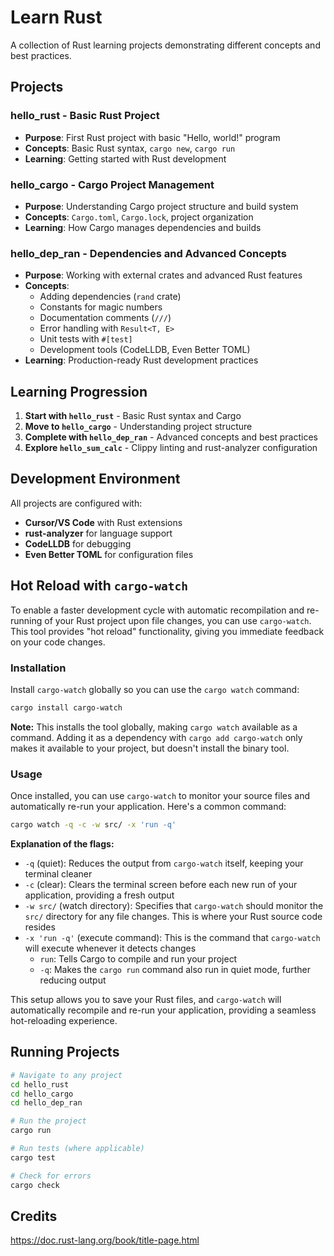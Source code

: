 # Learn Rust

A collection of Rust learning projects demonstrating different concepts and best practices.

## Projects

### **hello_rust** - Basic Rust Project
- **Purpose**: First Rust project with basic "Hello, world!" program
- **Concepts**: Basic Rust syntax, `cargo new`, `cargo run`
- **Learning**: Getting started with Rust development

### **hello_cargo** - Cargo Project Management
- **Purpose**: Understanding Cargo project structure and build system
- **Concepts**: `Cargo.toml`, `Cargo.lock`, project organization
- **Learning**: How Cargo manages dependencies and builds

### **hello_dep_ran** - Dependencies and Advanced Concepts
- **Purpose**: Working with external crates and advanced Rust features
- **Concepts**: 
  - Adding dependencies (`rand` crate)
  - Constants for magic numbers
  - Documentation comments (`///`)
  - Error handling with `Result<T, E>`
  - Unit tests with `#[test]`
  - Development tools (CodeLLDB, Even Better TOML)
- **Learning**: Production-ready Rust development practices



## Learning Progression

1. **Start with `hello_rust`** - Basic Rust syntax and Cargo
2. **Move to `hello_cargo`** - Understanding project structure
3. **Complete with `hello_dep_ran`** - Advanced concepts and best practices
4. **Explore `hello_sum_calc`** - Clippy linting and rust-analyzer configuration

## Development Environment

All projects are configured with:
- **Cursor/VS Code** with Rust extensions
- **rust-analyzer** for language support
- **CodeLLDB** for debugging
- **Even Better TOML** for configuration files

## Hot Reload with `cargo-watch`

To enable a faster development cycle with automatic recompilation and re-running of your Rust project upon file changes, you can use `cargo-watch`. This tool provides "hot reload" functionality, giving you immediate feedback on your code changes.

### Installation

Install `cargo-watch` globally so you can use the `cargo watch` command:

```bash
cargo install cargo-watch
```

**Note:** This installs the tool globally, making `cargo watch` available as a command. Adding it as a dependency with `cargo add cargo-watch` only makes it available to your project, but doesn't install the binary tool.

### Usage

Once installed, you can use `cargo-watch` to monitor your source files and automatically re-run your application. Here's a common command:

```bash
cargo watch -q -c -w src/ -x 'run -q'
```

**Explanation of the flags:**
- `-q` (quiet): Reduces the output from `cargo-watch` itself, keeping your terminal cleaner
- `-c` (clear): Clears the terminal screen before each new run of your application, providing a fresh output
- `-w src/` (watch directory): Specifies that `cargo-watch` should monitor the `src/` directory for any file changes. This is where your Rust source code resides
- `-x 'run -q'` (execute command): This is the command that `cargo-watch` will execute whenever it detects changes
  - `run`: Tells Cargo to compile and run your project
  - `-q`: Makes the `cargo run` command also run in quiet mode, further reducing output

This setup allows you to save your Rust files, and `cargo-watch` will automatically recompile and re-run your application, providing a seamless hot-reloading experience.

## Running Projects

```bash
# Navigate to any project
cd hello_rust
cd hello_cargo  
cd hello_dep_ran

# Run the project
cargo run

# Run tests (where applicable)
cargo test

# Check for errors
cargo check
```

## Credits

https://doc.rust-lang.org/book/title-page.html